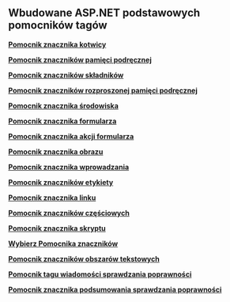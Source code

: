 ## <a name="built-in-aspnet-core-tag-helpers"></a>Wbudowane ASP.NET podstawowych pomocników tagów

**[Pomocnik znacznika kotwicy](xref:mvc/views/tag-helpers/builtin-th/anchor-tag-helper)**

**[Pomocnik znaczników pamięci podręcznej](xref:mvc/views/tag-helpers/builtin-th/cache-tag-helper)**

**[Pomocnik znaczników składników](xref:mvc/views/tag-helpers/builtin-th/component-tag-helper)**

**[Pomocnik znaczników rozproszonej pamięci podręcznej](xref:mvc/views/tag-helpers/builtin-th/distributed-cache-tag-helper)**

**[Pomocnik znacznika środowiska](xref:mvc/views/tag-helpers/builtin-th/environment-tag-helper)**

**[Pomocnik znacznika formularza](xref:mvc/views/working-with-forms#the-form-tag-helper)**

**[Pomocnik znacznika akcji formularza](xref:mvc/views/working-with-forms#the-form-action-tag-helper)**

**[Pomocnik znacznika obrazu](xref:mvc/views/tag-helpers/builtin-th/image-tag-helper)**

**[Pomocnik znacznika wprowadzania](xref:mvc/views/working-with-forms#the-input-tag-helper)**

**[Pomocnik znaczników etykiety](xref:mvc/views/working-with-forms#the-label-tag-helper)**

**[Pomocnik znacznika linku](xref:mvc/views/tag-helpers/builtin-th/link-tag-helper)**

**[Pomocnik znaczników częściowych](xref:mvc/views/tag-helpers/builtin-th/partial-tag-helper)**

**[Pomocnik znacznika skryptu](xref:mvc/views/tag-helpers/builtin-th/script-tag-helper)**

**[Wybierz Pomocnika znaczników](xref:mvc/views/working-with-forms#the-select-tag-helper)**

**[Pomocnik znaczników obszarów tekstowych](xref:mvc/views/working-with-forms#the-textarea-tag-helper)**

**[Pomocnik tagu wiadomości sprawdzania poprawności](xref:mvc/views/working-with-forms#the-validation-message-tag-helper)**

**[Pomocnik znacznika podsumowania sprawdzania poprawności](xref:mvc/views/working-with-forms#the-validation-summary-tag-helper)**
